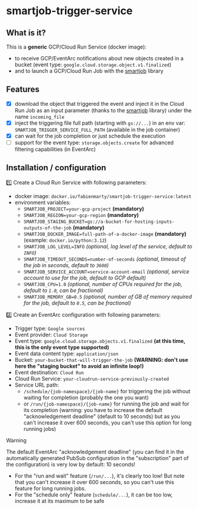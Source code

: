 # smartjob-trigger-service

## What is it?

This is a **generic** GCP/Cloud Run Service (docker image):

- to receive GCP/EventArc notifications about new objects created in a bucket (event type: `google.cloud.storage.object.v1.finalized`)
- and to launch a GCP/Cloud Run Job with the [smartjob](https://github.com/fabien-marty/smartjob) library

## Features

- [x] download the object that triggered the event and inject it in the Cloud Run Job as an input parameter (thanks to the [smartjob](https://github.com/fabien-marty/smartjob) library) under the name `incoming_file`
- [x] inject the triggering file full path (starting with `gs://...`) in an env var: `SMARTJOB_TRIGGER_SERVICE_FULL_PATH` (available in the job container)
- [x] can wait for the job completion or just schedule the execution
- [ ] support for the event type: `storage.objects.create` for advanced filtering capabilities (in EventArc)

## Installation / configuration

1️⃣ Create a Cloud Run Service with following parameters:

- docker image: `docker.io/fabienmarty/smartjob-trigger-service:latest`
- environment variables:
    - `SMARTJOB_PROJECT=your-gcp-project` **(mandatory)**
    - `SMARTJOB_REGION=your-gcp-region` **(mandatory)**
    - `SMARTJOB_STAGING_BUCKET=gs://a-bucket-for-hosting-inputs-outputs-of-the-job` **(mandatory)**
    - `SMARTJOB_DOCKER_IMAGE=full-path-of-a-docker-image` **(mandatory)** (example: `docker.io/python:3.12`)
    - `SMARTJOB_LOG_LEVEL=INFO` *(optional, log level of the service, default to `INFO`)*
    - `SMARTJOB_TIMEOUT_SECONDS=number-of-seconds` *(optional, timeout of the job in seconds, default to `3600`)*
    - `SMARTJOB_SERVICE_ACCOUNT=service-account-email` *(optional, service account to use for the job, default to GCP default)*
    - `SMARTJOB_CPU=1.0` *(optional, number of CPUs required for the job, default to `1.0`, can be fractional)*
    - `SMARTJOB_MEMORY_GB=0.5` *(optional, number of GB of memory required for the job, default to `0.5`, can be fractional)*

2️⃣ Create an EventArc configuration with following parameters:

- Trigger type: `Google sources`
- Event provider: `Cloud Storage`
- Event type: `google.cloud.storage.objects.v1.finalized` **(at this time, this is the only event type supported)**
- Event data content type: `application/json`
- Bucket: `your-bucket-that-will-trigger-the-job` **(WARNING: don't use here the "staging bucket" to avoid an infinite loop!)**
- Event destination: `Cloud Run`
- Cloud Run Service: `your-cloudrun-service-previously-created`
- Service URL path:
    - `/schedule/{job-namespace}/{job-name}` for triggering the job without waiting for completion (probably the one you want)
    - or `/run/{job-namespace}/{job-name}` for running the job and wait for its completion (warning: you have to increase the default "acknowledgement deadline" (default to 10 seconds) but as you can't increase it over 600 seconds, you can't use this option for long running jobs)

> [!WARNING]  
> The default EventArc "acknowledgement deadline" (you can find it in the automatically generated PubSub configuration in the "subscription" part of the configuration) is very low by default: 10 seconds!
>
> - For the "run and wait" feature (`/run/...`), it's clearly too low! But note that you can't increase it over 600 seconds, so you can't use this feature for long running jobs.
> - For the "schedule only"  feature (`schedule/...`), it can be too low, increase it at its maximum to be safe
